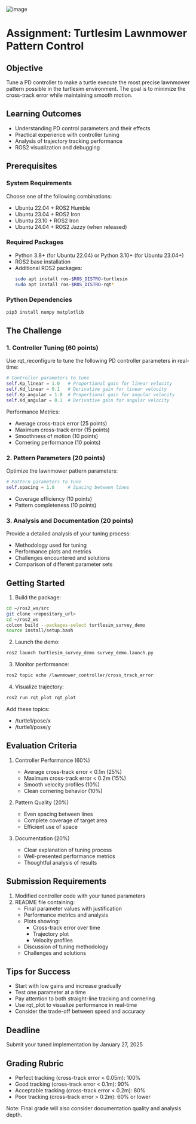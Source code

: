 ![image](https://github.com/user-attachments/assets/e5d37e4c-4d6f-47b2-8221-36a734c9a230)
# Assignment: Turtlesim Lawnmower Pattern Control

## Objective
Tune a PD controller to make a turtle execute the most precise lawnmower pattern possible in the turtlesim environment. The goal is to minimize the cross-track error while maintaining smooth motion.

## Learning Outcomes
- Understanding PD control parameters and their effects
- Practical experience with controller tuning
- Analysis of trajectory tracking performance
- ROS2 visualization and debugging

## Prerequisites

### System Requirements
Choose one of the following combinations:
- Ubuntu 22.04 + ROS2 Humble
- Ubuntu 23.04 + ROS2 Iron
- Ubuntu 23.10 + ROS2 Iron
- Ubuntu 24.04 + ROS2 Jazzy (when released)

### Required Packages
- Python 3.8+ (for Ubuntu 22.04) or Python 3.10+ (for Ubuntu 23.04+)
- ROS2 base installation
- Additional ROS2 packages:
  ```bash
  sudo apt install ros-$ROS_DISTRO-turtlesim
  sudo apt install ros-$ROS_DISTRO-rqt*
  ```

### Python Dependencies
```bash
pip3 install numpy matplotlib
```

## The Challenge

### 1. Controller Tuning (60 points)
Use rqt_reconfigure to tune the following PD controller parameters in real-time:
```python
# Controller parameters to tune
self.Kp_linear = 1.0   # Proportional gain for linear velocity
self.Kd_linear = 0.1   # Derivative gain for linear velocity
self.Kp_angular = 1.0  # Proportional gain for angular velocity
self.Kd_angular = 0.1  # Derivative gain for angular velocity
```

Performance Metrics:
- Average cross-track error (25 points)
- Maximum cross-track error (15 points)
- Smoothness of motion (10 points)
- Cornering performance (10 points)

### 2. Pattern Parameters (20 points)
Optimize the lawnmower pattern parameters:
```python
# Pattern parameters to tune
self.spacing = 1.0     # Spacing between lines
```
- Coverage efficiency (10 points)
- Pattern completeness (10 points)

### 3. Analysis and Documentation (20 points)
Provide a detailed analysis of your tuning process:
- Methodology used for tuning
- Performance plots and metrics
- Challenges encountered and solutions
- Comparison of different parameter sets

## Getting Started

1. Build the package:
```bash
cd ~/ros2_ws/src
git clone <repository_url>
cd ~/ros2_ws
colcon build --packages-select turtlesim_survey_demo
source install/setup.bash
```

2. Launch the demo:
```bash
ros2 launch turtlesim_survey_demo survey_demo.launch.py
```

3. Monitor performance:
```bash
ros2 topic echo /lawnmower_controller/cross_track_error
```

4. Visualize trajectory:
```bash
ros2 run rqt_plot rqt_plot
```
Add these topics:
- /turtle1/pose/x
- /turtle1/pose/y

## Evaluation Criteria

1. Controller Performance (60%)
   - Average cross-track error < 0.1m (25%)
   - Maximum cross-track error < 0.2m (15%)
   - Smooth velocity profiles (10%)
   - Clean cornering behavior (10%)

2. Pattern Quality (20%)
   - Even spacing between lines
   - Complete coverage of target area
   - Efficient use of space

3. Documentation (20%)
   - Clear explanation of tuning process
   - Well-presented performance metrics
   - Thoughtful analysis of results

## Submission Requirements

1. Modified controller code with your tuned parameters
2. README file containing:
   - Final parameter values with justification
   - Performance metrics and analysis
   - Plots showing:
     - Cross-track error over time
     - Trajectory plot
     - Velocity profiles
   - Discussion of tuning methodology
   - Challenges and solutions

## Tips for Success
- Start with low gains and increase gradually
- Test one parameter at a time
- Pay attention to both straight-line tracking and cornering
- Use rqt_plot to visualize performance in real-time
- Consider the trade-off between speed and accuracy

## Deadline
Submit your tuned implementation by January 27, 2025

## Grading Rubric
- Perfect tracking (cross-track error < 0.05m): 100%
- Good tracking (cross-track error < 0.1m): 90%
- Acceptable tracking (cross-track error < 0.2m): 80%
- Poor tracking (cross-track error > 0.2m): 60% or lower

Note: Final grade will also consider documentation quality and analysis depth. 
